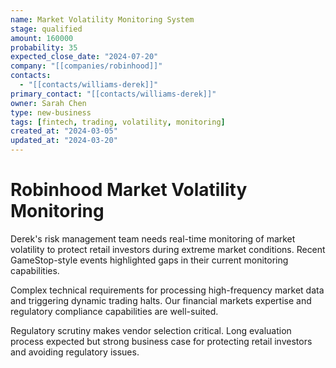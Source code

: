```yaml
---
name: Market Volatility Monitoring System
stage: qualified
amount: 160000
probability: 35
expected_close_date: "2024-07-20"
company: "[[companies/robinhood]]"
contacts:
  - "[[contacts/williams-derek]]"
primary_contact: "[[contacts/williams-derek]]"
owner: Sarah Chen
type: new-business
tags: [fintech, trading, volatility, monitoring]
created_at: "2024-03-05"
updated_at: "2024-03-20"
---
```


# Robinhood Market Volatility Monitoring

Derek's risk management team needs real-time monitoring of market volatility to protect retail investors during extreme market conditions. Recent GameStop-style events highlighted gaps in their current monitoring capabilities.

Complex technical requirements for processing high-frequency market data and triggering dynamic trading halts. Our financial markets expertise and regulatory compliance capabilities are well-suited.

Regulatory scrutiny makes vendor selection critical. Long evaluation process expected but strong business case for protecting retail investors and avoiding regulatory issues.